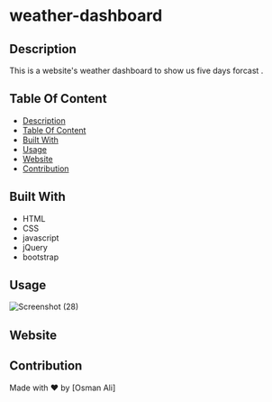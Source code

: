 # weather-dashboard

## Description
This is a website's weather dashboard to show us five days forcast  . 
## Table Of Content
- [Description](#description)
- [Table Of Content](#table-of-content)
- [Built With](#built-with)
- [Usage](#usage)
- [Website](#website)
- [Contribution](#contribution)

## Built With
* HTML
* CSS
* javascript
* jQuery
* bootstrap

## Usage
![Screenshot (28)](https://user-images.githubusercontent.com/100746995/169912067-5c967c0d-ffc1-4db2-9389-d86486d1818b.png)


## Website
 


## Contribution
Made with ❤️ by [Osman Ali]

